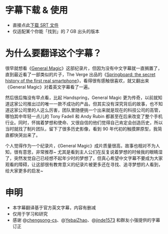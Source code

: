 # 字幕下载 & 使用
* 直接点此[下载 SRT 文件](https://github.com/JJYing/General-Magic-Chinese-Subtitle/releases/download/V1.2/General.Magic.srt)
* 仅适配某个你能「找到」的 7 GB 出头的版本

# 为什么要翻译这个字幕？
很早就想看《[General Magic](https://movie.douban.com/subject/27073244/)》这部纪录片，但因为没有中文字幕就一直搁置了，直到最近看了一部类似的片子，The Verge 出品的《[Springboard: the secret history of the first real smartphone](https://www.youtube.com/watch?v=b9_Vh9h3Ohw)》，看得很有感触很喜欢，就又翻出来《General Magic》对着英文字幕看了一遍。

然后很后悔没有早点看，比起 Handspring，General Magic 更为传奇，以前就知道这家公司推出过的唯一一款不成功的产品，但其实没有深究背后的故事，也不知道这家公司里的人这么厉害，团队里随便挑一个出来就是现在的科技公司的高管，哪怕其中年轻一点儿的 Tony Fadell 和 Andy Rubin 都甚至在后来改变了整个手机行业。同时，怀揣着梦想和使命、又很自信的他们觉得自己肯定会创造历史，所以当时就找了制片团队，留下了很多历史影像，看到 90 年代初的触摸屏原型，我简直都快哭出来了。

个人觉得作为一个纪录片，《General Magic》成片质量很高，故事也相对不为人知，很有意思，非常推荐~ 尤其是看到主人公们在反复说着梦想的时候我的眼睛湿了，突然发觉自己已经想不起年少时的梦想了，但真心希望中文字幕不要成为大家观看的障碍，让这部很有教育意义的纪录片被更多还在寻找、追寻梦想的人看到，给大家更多的启发~

# 申明
* 本字幕翻译基于官方英文字幕，内容有删减
* 仅用于学习和研究
* 感谢 @[chengsong-cs](https://github.com/chengsong-cs)、@[YebaiZhao](https://github.com/YebaiZhao)、@[jinde1573](https://github.com/jinde1573) 和群友小强提供的字幕订正
